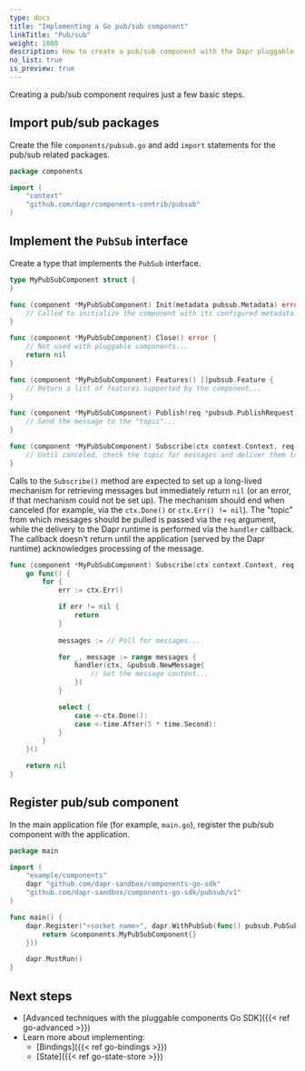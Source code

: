 ```yaml
---
type: docs
title: "Implementing a Go pub/sub component"
linkTitle: "Pub/sub"
weight: 1000
description: How to create a pub/sub component with the Dapr pluggable components Go SDK
no_list: true
is_preview: true
---
```


Creating a pub/sub component requires just a few basic steps.

## Import pub/sub packages

Create the file `components/pubsub.go` and add `import` statements for the pub/sub related packages.

```go
package components

import (
	"context"
	"github.com/dapr/components-contrib/pubsub"
)
```

## Implement the `PubSub` interface

Create a type that implements the `PubSub` interface.

```go
type MyPubSubComponent struct {
}

func (component *MyPubSubComponent) Init(metadata pubsub.Metadata) error {
	// Called to initialize the component with its configured metadata...
}

func (component *MyPubSubComponent) Close() error {
    // Not used with pluggable components...
	return nil
}

func (component *MyPubSubComponent) Features() []pubsub.Feature {
	// Return a list of features supported by the component...
}

func (component *MyPubSubComponent) Publish(req *pubsub.PublishRequest) error {
	// Send the message to the "topic"...
}

func (component *MyPubSubComponent) Subscribe(ctx context.Context, req pubsub.SubscribeRequest, handler pubsub.Handler) error {
	// Until canceled, check the topic for messages and deliver them to the Dapr runtime...
}
```

Calls to the `Subscribe()` method are expected to set up a long-lived mechanism for retrieving messages but immediately return `nil` (or an error, if that mechanism could not be set up). The mechanism should end when canceled (for example, via the `ctx.Done()` or `ctx.Err() != nil`). The "topic" from which messages should be pulled is passed via the `req` argument, while the delivery to the Dapr runtime is performed via the `handler` callback. The callback doesn't return until the application (served by the Dapr runtime) acknowledges processing of the message.

```go
func (component *MyPubSubComponent) Subscribe(ctx context.Context, req pubsub.SubscribeRequest, handler pubsub.Handler) error {
	go func() {
		for {
			err := ctx.Err()

			if err != nil {
				return
			}
	
			messages := // Poll for messages...

            for _, message := range messages {
                handler(ctx, &pubsub.NewMessage{
                    // Set the message content...
                })
            }

			select {
				case <-ctx.Done():
				case <-time.After(5 * time.Second):
			} 
		}
	}()

	return nil
}
```

## Register pub/sub component

In the main application file (for example, `main.go`), register the pub/sub component with the application.

```go
package main

import (
	"example/components"
	dapr "github.com/dapr-sandbox/components-go-sdk"
	"github.com/dapr-sandbox/components-go-sdk/pubsub/v1"
)

func main() {
	dapr.Register("<socket name>", dapr.WithPubSub(func() pubsub.PubSub {
		return &components.MyPubSubComponent{}
	}))

	dapr.MustRun()
}
```

## Next steps
- [Advanced techniques with the pluggable components Go SDK]({{< ref go-advanced >}})
- Learn more about implementing:
  - [Bindings]({{< ref go-bindings >}})
  - [State]({{< ref go-state-store >}})
